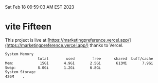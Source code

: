 Sat Feb 18 09:59:03 AM EST 2023

# vite Fifteen


This project is live at [https://marketingpreference.vercel.app/](https://marketingpreference.vercel.app/) thanks to Vercel.

```bash
System Memory
               total        used        free      shared  buff/cache   available
Mem:            15Gi       4.9Gi       2.5Gi       613Mi       7.9Gi       9.5Gi
Swap:          8.0Gi       1.2Gi       6.8Gi
System Storage
426M	.
